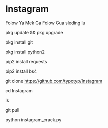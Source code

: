 # Instagram
Folow Ya Mek Ga Folow Gua sleding lu

pkg update && pkg upgrade

pkg install git

pkg install python2

pip2 install requests

pip2 install bs4

git clone https://github.com/typotyp/Instagram

cd Instagram

ls

git pull

python instagram_crack.py


